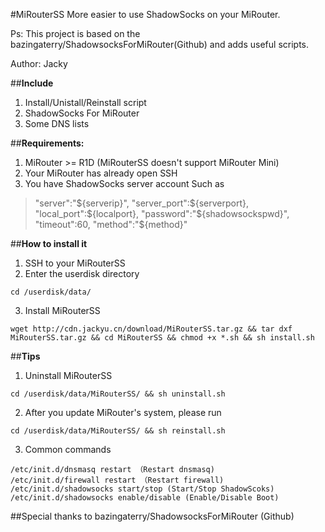 #MiRouterSS
More easier to use ShadowSocks on your MiRouter.

Ps: This project is based on the bazingaterry/ShadowsocksForMiRouter(Github) and adds useful scripts.

Author: Jacky

##**Include**
1. Install/Unistall/Reinstall script
2. ShadowSocks For MiRouter
3. Some DNS lists

##**Requirements:**
1. MiRouter >= R1D (MiRouterSS doesn't support MiRouter Mini)
2. Your MiRouter has already open SSH
3. You have ShadowSocks server account
Such as
>"server":"${serverip}",
>"server_port":${serverport},
>"local_port":${localport},
>"password":"${shadowsockspwd}",
>"timeout":60,
>"method":"${method}"

##**How to install it**
1. SSH to your MiRouterSS
2. Enter the userdisk directory
```
cd /userdisk/data/
```
3. Install MiRouterSS
```
wget http://cdn.jackyu.cn/download/MiRouterSS.tar.gz && tar dxf MiRouterSS.tar.gz && cd MiRouterSS && chmod +x *.sh && sh install.sh
```

##**Tips**
1. Uninstall MiRouterSS
```
cd /userdisk/data/MiRouterSS/ && sh uninstall.sh
```
2. After you update MiRouter's system, please run
```
cd /userdisk/data/MiRouterSS/ && sh reinstall.sh
```
3. Common commands
```
/etc/init.d/dnsmasq restart （Restart dnsmasq)
/etc/init.d/firewall restart （Restart firewall)
/etc/init.d/shadowsocks start/stop (Start/Stop ShadowScoks)
/etc/init.d/shadowsocks enable/disable (Enable/Disable Boot)
```
##Special thanks to
bazingaterry/ShadowsocksForMiRouter (Github)
